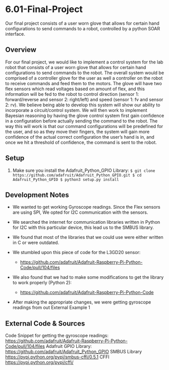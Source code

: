 # 6.01-Final-Project
Our final project consists of a user worn glove that allows for certain hand configurations to send commands to a robot, controlled by a python SOAR interface.

## Overview

For our final project, we would like to implement a control system for the lab robot that consists of a user worn glove that allows for certain hand configurations to send commands to the robot. The overall system would be comprised of a controller glove for the user as well a controller on the robot to receive commands and feed them to the motors. The glove will have two flex sensors which read voltages based on amount of flex, and this information will be fed to the robot to control direction (sensor 1: forward/reverse and sensor 2: right/left) and speed (sensor 1: fv and sensor 2: rv). We believe being able to develop this system will show our ability to incorporate a circuit/control system. We will then work to implement Bayesian reasoning by having the glove control system first gain confidence in a configuration before actually sending the command to the robot. The way this will work is that our command configurations will be predefined for the user, and so as they move their fingers, the system will gain more confidence of the actual correct configuration the user’s hand is in, and once we hit a threshold of confidence, the command is sent to the robot.

## Setup

1. Make sure you install the Adafruit_Python_GPIO Library:
    `$ git clone https://github.com/adafruit/Adafruit_Python_GPIO.git
     $ cd Adafruit_Python_GPIO
     $ python3 setup.py install` 

## Development Notes

* We wanted to get working Gyroscope readings. Since the Flex sensors are using SPI, We opted for I2C communication with the sensors.

* We searched the internet for communication libraries written in Python for I2C with this particular device, this lead us to the SMBUS library.

* We found that most of the libraries that we could use were either written in C or were outdated.

* We stumbled upon this piece of code for the L3GD20 sensor:
    * https://github.com/adafruit/Adafruit-Raspberry-Pi-Python-Code/pull/104/files

* We also found that we had to make some modifications to get the library to work properly (Python 2):
   * https://github.com/adafruit/Adafruit-Raspberry-Pi-Python-Code

* After making the appropriate changes, we were getting gyroscope readings from out External Example 1


## External Code & Sources
Code Snippet for getting the gyroscope readings:
https://github.com/adafruit/Adafruit-Raspberry-Pi-Python-Code/pull/104/files
Adafruit GPIO Library:
https://github.com/adafruit/Adafruit_Python_GPIO
SMBUS Library
https://pypi.python.org/pypi/smbus-cffi/0.5.1
CFFI
https://pypi.python.org/pypi/cffi/